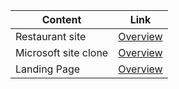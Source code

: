 |  Content             |  Link                                                  |
| -------------------- | -----------------------------------------------------  |
| Restaurant site      | [Overview](https://mellow-flower.netlify.app/)         |
| Microsoft site clone | [Overview](https://ks-micros0ft-cl0ne.netlify.app/)    |
| Landing Page         | [Overview](https://video-lan-page007.netlify.app/) |



